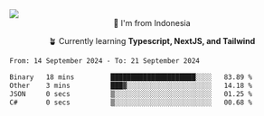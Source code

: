 
<img align = "center" src="https://readme-typing-svg.herokuapp.com?font=Fira+Code&size=25&pause=1000&color=00F713&center=true&vCenter=true&random=false&width=850&height=70&lines=Hi+There+%F0%9F%91%8B%2C+Im+Julian+Caesar;"/>
<br>

<div align = "center">
  📌 I'm from Indonesia
  
  🪴 Currently learning **Typescript, NextJS, and Tailwind**
</div>

<!--START_SECTION:waka-->

```txt
From: 14 September 2024 - To: 21 September 2024

Binary   18 mins         █████████████████████░░░░   83.89 %
Other    3 mins          ███▓░░░░░░░░░░░░░░░░░░░░░   14.18 %
JSON     0 secs          ▒░░░░░░░░░░░░░░░░░░░░░░░░   01.25 %
C#       0 secs          ▒░░░░░░░░░░░░░░░░░░░░░░░░   00.68 %
```

<!--END_SECTION:waka-->

